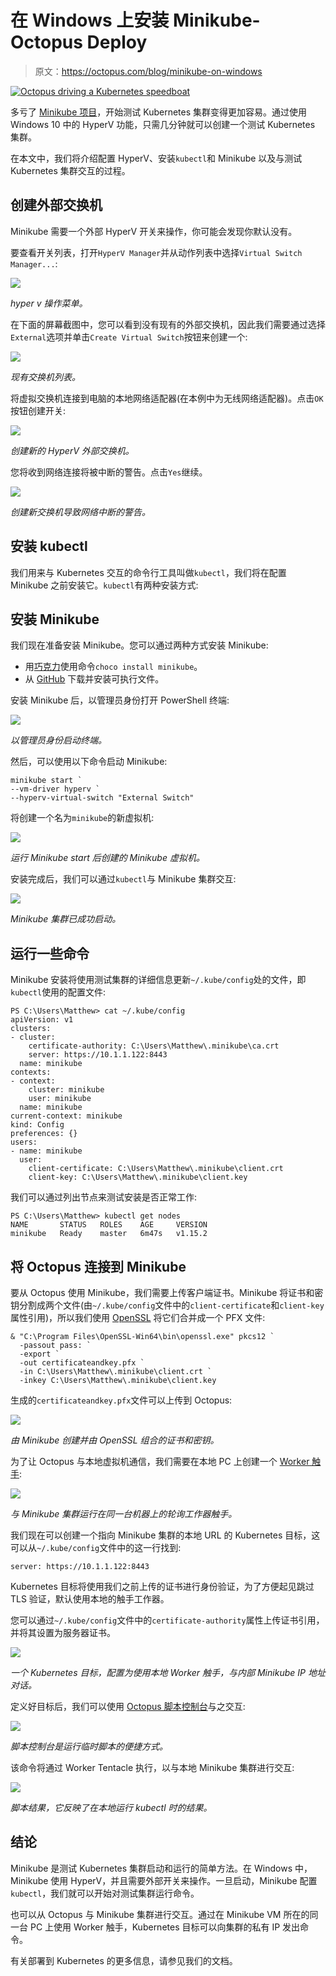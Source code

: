 # 在 Windows 上安装 Minikube-Octopus Deploy

> 原文：<https://octopus.com/blog/minikube-on-windows>

[![Octopus driving a Kubernetes speedboat](img/a875af2e890d15ece8cd2dc050a6a176.png)](#)

多亏了 [Minikube 项目](https://kubernetes.io/docs/tasks/tools/install-minikube/)，开始测试 Kubernetes 集群变得更加容易。通过使用 Windows 10 中的 HyperV 功能，只需几分钟就可以创建一个测试 Kubernetes 集群。

在本文中，我们将介绍配置 HyperV、安装`kubectl`和 Minikube 以及与测试 Kubernetes 集群交互的过程。

## 创建外部交换机

Minikube 需要一个外部 HyperV 开关来操作，你可能会发现你默认没有。

要查看开关列表，打开`HyperV Manager`并从动作列表中选择`Virtual Switch Manager...`:

[![](img/faad06f87c137b5433d69292b9aed1c1.png)](#)

*hyper v 操作菜单。*

在下面的屏幕截图中，您可以看到没有现有的外部交换机，因此我们需要通过选择`External`选项并单击`Create Virtual Switch`按钮来创建一个:

[![](img/a612fbfb7c4130daaaf35d13f0bc2616.png)](#)

*现有交换机列表。*

将虚拟交换机连接到电脑的本地网络适配器(在本例中为无线网络适配器)。点击`OK`按钮创建开关:

[![](img/f39262e868207c0bb7e8f1e17930f2c2.png)](#)

*创建新的 HyperV 外部交换机。*

您将收到网络连接将被中断的警告。点击`Yes`继续。

[![](img/fe6e2d58c0ee812fe6db92d3196f61e0.png)](#)

*创建新交换机导致网络中断的警告。*

## 安装 kubectl

我们用来与 Kubernetes 交互的命令行工具叫做`kubectl`，我们将在配置 Minikube 之前安装它。`kubectl`有两种安装方式:

## 安装 Minikube

我们现在准备安装 Minikube。您可以通过两种方式安装 Minikube:

*   用[巧克力](https://chocolatey.org/packages/Minikube)使用命令`choco install minikube`。
*   从 [GitHub](https://github.com/kubernetes/minikube/releases/latest/download/minikube-installer.exe) 下载并安装可执行文件。

安装 Minikube 后，以管理员身份打开 PowerShell 终端:

[![](img/633f5bb73240d9cd90bb2bf6fd506c22.png)](#)

*以管理员身份启动终端。*

然后，可以使用以下命令启动 Minikube:

```
minikube start `
--vm-driver hyperv `
--hyperv-virtual-switch "External Switch" 
```

将创建一个名为`minikube`的新虚拟机:

[![](img/6178d1f72f01043594f06d714d6c3a28.png)](#)

*运行 Minikube start 后创建的 Minikube 虚拟机。*

安装完成后，我们可以通过`kubectl`与 Minikube 集群交互:

[![](img/0947ffd4f082b42bd80b7778570fecd0.png)](#)

*Minikube 集群已成功启动。*

## 运行一些命令

Minikube 安装将使用测试集群的详细信息更新`~/.kube/config`处的文件，即`kubectl`使用的配置文件:

```
PS C:\Users\Matthew> cat ~/.kube/config
apiVersion: v1
clusters:
- cluster:
    certificate-authority: C:\Users\Matthew\.minikube\ca.crt
    server: https://10.1.1.122:8443
  name: minikube
contexts:
- context:
    cluster: minikube
    user: minikube
  name: minikube
current-context: minikube
kind: Config
preferences: {}
users:
- name: minikube
  user:
    client-certificate: C:\Users\Matthew\.minikube\client.crt
    client-key: C:\Users\Matthew\.minikube\client.key 
```

我们可以通过列出节点来测试安装是否正常工作:

```
PS C:\Users\Matthew> kubectl get nodes
NAME       STATUS   ROLES    AGE     VERSION
minikube   Ready    master   6m47s   v1.15.2 
```

## 将 Octopus 连接到 Minikube

要从 Octopus 使用 Minikube，我们需要上传客户端证书。Minikube 将证书和密钥分割成两个文件(由`~/.kube/config`文件中的`client-certificate`和`client-key`属性引用)，所以我们使用 [OpenSSL](https://slproweb.com/products/Win32OpenSSL.html) 将它们合并成一个 PFX 文件:

```
& "C:\Program Files\OpenSSL-Win64\bin\openssl.exe" pkcs12 `
  -passout pass: `
  -export `
  -out certificateandkey.pfx `
  -in C:\Users\Matthew\.minikube\client.crt `
  -inkey C:\Users\Matthew\.minikube\client.key 
```

生成的`certificateandkey.pfx`文件可以上传到 Octopus:

[![](img/67da47dd4979a577a6ea2f8f2af307b4.png)](#)

*由 Minikube 创建并由 OpenSSL 组合的证书和密钥。*

为了让 Octopus 与本地虚拟机通信，我们需要在本地 PC 上创建一个 [Worker 触手](https://octopus.com/docs/infrastructure/workers):

[![](img/4524d64fdc76320f65f1e0966ac86eb1.png)](#)

*与 Minikube 集群运行在同一台机器上的轮询工作器触手。*

我们现在可以创建一个指向 Minikube 集群的本地 URL 的 Kubernetes 目标，这可以从`~/.kube/config`文件中的这一行找到:

```
server: https://10.1.1.122:8443 
```

Kubernetes 目标将使用我们之前上传的证书进行身份验证，为了方便起见跳过 TLS 验证，默认使用本地的触手工作器。

您可以通过`~/.kube/config`文件中的`certificate-authority`属性上传证书引用，并将其设置为服务器证书。

[![](img/f122fa5e16b55266d0427b06b7b0ee56.png)](#)

*一个 Kubernetes 目标，配置为使用本地 Worker 触手，与内部 Minikube IP 地址对话。*

定义好目标后，我们可以使用 [Octopus 脚本控制台](https://octopus.com/docs/administration/managing-infrastructure/script-console)与之交互:

[![](img/d8b7499ba0eeec3d66361ec62cf3478b.png)](#)

*脚本控制台是运行临时脚本的便捷方式。*

该命令将通过 Worker Tentacle 执行，以与本地 Minikube 集群进行交互:

[![](img/174514d668d914abfc9f693b1c6713a8.png)](#)

*脚本结果，它反映了在本地运行 kubectl 时的结果。*

## 结论

Minikube 是测试 Kubernetes 集群启动和运行的简单方法。在 Windows 中，Minikube 使用 HyperV，并且需要外部开关来操作。一旦启动，Minikube 配置`kubectl`，我们就可以开始对测试集群运行命令。

也可以从 Octopus 与 Minikube 集群进行交互。通过在 Minikube VM 所在的同一台 PC 上使用 Worker 触手，Kubernetes 目标可以向集群的私有 IP 发出命令。

有关部署到 Kubernetes 的更多信息，请参见我们的文档。